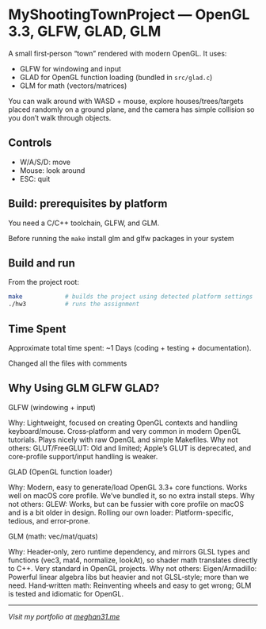 # MyShootingTownProject — OpenGL 3.3, GLFW, GLAD, GLM

A small first‑person “town” rendered with modern OpenGL. It uses:

- GLFW for windowing and input
- GLAD for OpenGL function loading (bundled in `src/glad.c`)
- GLM for math (vectors/matrices)

You can walk around with WASD + mouse, explore houses/trees/targets placed randomly on a ground plane, and the camera has simple collision so you don’t walk through objects.

## Controls

- W/A/S/D: move
- Mouse: look around
- ESC: quit

## Build: prerequisites by platform

You need a C/C++ toolchain, GLFW, and GLM.

Before running the `make` install glm and glfw packages in your system

## Build and run

From the project root:

```bash
make            # builds the project using detected platform settings
./hw3           # runs the assignment
```

## Time Spent

Approximate total time spent: ~1 Days (coding + testing + documentation).

Changed all the files with comments

## Why Using GLM GLFW GLAD?

GLFW (windowing + input)

Why: Lightweight, focused on creating OpenGL contexts and handling keyboard/mouse. Cross‑platform and very common in modern OpenGL tutorials. Plays nicely with raw OpenGL and simple Makefiles.
Why not others:
GLUT/FreeGLUT: Old and limited; Apple’s GLUT is deprecated, and core-profile support/input handling is weaker.

GLAD (OpenGL function loader)

Why: Modern, easy to generate/load OpenGL 3.3+ core functions. Works well on macOS core profile. We’ve bundled it, so no extra install steps.
Why not others:
GLEW: Works, but can be fussier with core profile on macOS and is a bit older in design.
Rolling our own loader: Platform-specific, tedious, and error‑prone.

GLM (math: vec/mat/quats)

Why: Header‑only, zero runtime dependency, and mirrors GLSL types and functions (vec3, mat4, normalize, lookAt), so shader math translates directly to C++. Very standard in OpenGL projects.
Why not others:
Eigen/Armadillo: Powerful linear algebra libs but heavier and not GLSL‑style; more than we need.
Hand‑written math: Reinventing wheels and easy to get wrong; GLM is tested and idiomatic for OpenGL.

---

_Visit my portfolio at [meghan31.me](https://meghan31.me)_
